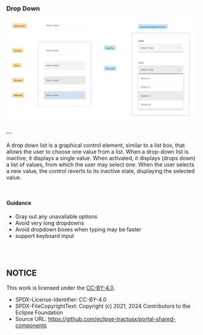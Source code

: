### Drop Down

<img width="740" alt="image" src="../../static/dropdown.png">

<br>

#### ...

A drop down list is a graphical control element, similar to a list box, that allows the user to choose one value from a list. When a drop-down list is inactive, it displays a single value. When activated, it displays (drops down) a list of values, from which the user may select one. When the user selects a new value, the control reverts to its inactive state, displaying the selected value.

<br>

#### Guidance

- Gray out any unavailable options
- Avoid very long dropdowns
- Avoid dropdown boxes when typing may be faster
- support keyboard input

<br>
<br>

## NOTICE

This work is licensed under the [CC-BY-4.0](https://creativecommons.org/licenses/by/4.0/legalcode).

- SPDX-License-Identifier: CC-BY-4.0
- SPDX-FileCopyrightText: Copyright (c) 2021, 2024 Contributors to the Eclipse Foundation
- Source URL: https://github.com/eclipse-tractusx/portal-shared-components

